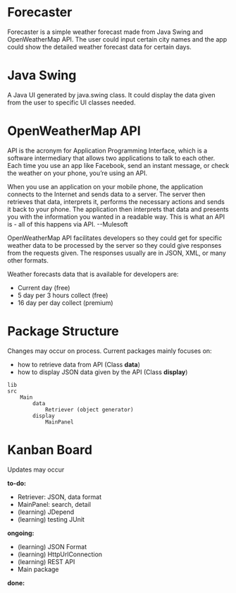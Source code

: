 # Forecaster
Forecaster is a simple weather forecast made from Java Swing and OpenWeatherMap API. The user could input certain city names and the app could show the detailed weather forecast data for certain days.

# Java Swing
A Java UI generated by java.swing class. It could display the data given from the user to specific UI classes needed. 

# OpenWeatherMap API
API is the acronym for Application Programming Interface, which is a software intermediary that allows two applications to talk to each other. Each time you use an app like Facebook, send an instant message, or check the weather on your phone, you’re using an API. 

When you use an application on your mobile phone, the application connects to the Internet and sends data to a server. The server then retrieves that data, interprets it, performs the necessary actions and sends it back to your phone. The application then interprets that data and presents you with the information you wanted in a readable way. This is what an API is - all of this happens via API.
--Mulesoft

OpenWeatherMap API facilitates developers so they could get for specific weather data to be processed by the server so they could give responses from the requests given. The responses usually are in JSON, XML, or many other formats.

Weather forecasts data that is available for developers are:
* Current day (free)
* 5 day per 3 hours collect (free)
* 16 day per day collect (premium)


# Package Structure
Changes may occur on process.
Current packages mainly focuses on:
* how to retrieve data from API (Class **data**)
* how to display JSON data given by the API (Class **display**)

````
lib
src
    Main
        data
            Retriever (object generator)         
        display
            MainPanel
````

# Kanban Board
Updates may occur

**to-do:**
* Retriever: JSON, data format
* MainPanel: search, detail
* (learning) JDepend
* (learning) testing JUnit

**ongoing:**
* (learning) JSON Format
* (learning) HttpUrlConnection
* (learning) REST API
* Main package

**done:**

